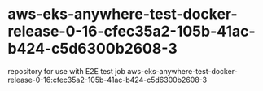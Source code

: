 # aws-eks-anywhere-test-docker-release-0-16-cfec35a2-105b-41ac-b424-c5d6300b2608-3
repository for use with E2E test job aws-eks-anywhere-test-docker-release-0-16:cfec35a2-105b-41ac-b424-c5d6300b2608-3
